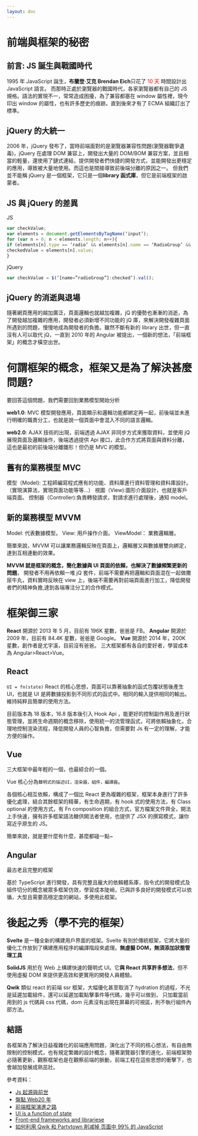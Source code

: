 ```yaml
---
layout: doc
---
```


<!-- ---
title: 前端與框架的關係
date: 2022-10-28 00:06:03
tags: [JavaScript, framework, vue]
categories: [JavaScript]
sticky: 999
--- -->

# 前端與框架的秘密

## 前言: JS 誕生與戰國時代

1995 年 JavaScript 誕生，**布蘭登·艾克 Brendan Eich**只花了 <span style="color:red;">10 天</span> 時間設計出 JavaScript 語言。
而那時正處於瀏覽器的戰國時代，各家瀏覽器都有自己的 JS 規格。語法的實現不一，常常造成困擾，為了兼容都塞在 window 屬性裡，現今印出 window 的屬性，也有許多歷史的痕跡。直到後來才有了 ECMA 組織訂出了標準。

<!-- ### JS 的爸爸 -->

<!-- ### 混亂的 Window -->

## jQuery 的大統一

2006 年，jQuery 發布了，當時前端面對的是瀏覽器兼容性問題(瀏覽器戰爭遺毒)，jQuery 在處理 DOM 兼容上，開發出大量的 DOM/BOM 兼容方案，並且相當的輕量，還使用了鏈式連結，提供開發者們快捷的開發方式，並能開發出更穩定的應用，導致被大量地使用。而這也是間接導致前後端分離的原因之一。
但我們並不能稱 jQuery 是一個框架，它只是一個**library 函式庫**，但它是前端框架的啟蒙者。

## JS 與 jQuery 的差異

JS

```JavaScript
var checkValue;
var elements = document.getElementsByTagName(‘input’);
for (var n = 0; n < elements.length; n++){
if (elements[n].type == ‘radio’ && elements[n].name == ‘RadioGroup’ && elements[n].checked){
checkedValue = elements[n].value;
}
```

jQuery

```JavaScript
var checkValue = $(‘[name=”radioGroup”]:checked’).val();
```

## jQuery 的消逝與退場

隨著網頁應用的越加廣泛，頁面邏輯也就越加複雜，jQ 的優勢也漸漸的消逝，為了開發越加複雜的應用，開發者必須新增不同功能的 jQ 庫，來解決開發複雜頁面所遇到的問題，慢慢地成為開發者的負擔。雖然不斷有新的 library 出世，但一直沒有人可以取代 jQ，一直到 2010 年的 Angular 被提出，一個新的想法，「前端框架」的概念才橫空出世。

# 何謂框架的概念，框架又是為了解決甚麼問題?

要回答這個問題，我們需要回到業務模型開始分析

**web1.0**: MVC 模型開發應用，頁面顯示和邏輯功能都綁定再一起，前後端並未進行明確的職責分工，也就是說一個頁面中會混入不同的語言邏輯。

**web2.0**: AJAX 技術的出現，前端透過 AJAX 非同步方式來獲取資料，並使用 jQ 展現頁面及邏輯操作，後端透過提供 Api 接口，此合作方式將頁面與資料分離，這也是最初的前後端分離雛形！但仍是 MVC 的模型。

## 舊有的業務模型 MVC

模型（Model): 工程師編寫程式應有的功能、資料庫進行資料管理和資料庫設計。（實現演算法，實現頁面功能等等...）
視圖（View):圖形介面設計，也就是客戶端頁面。
控制器（Controller):負責轉發請求，對請求進行處理後，通知 model。

## 新的業務模型 MVVM

Model: 代表數據模型。
View: 用戶操作介面。
ViewModel： 業務邏輯層。

簡單來說，MVVM 可以讓業務邏輯反映在頁面上，邏輯層又與數據層雙向綁定，達到互相連動的效果。

**MVVM 就是框架的概念，簡化數據與 UI 頁面的依賴，也解決了數據頻繁更新的問題**，
開發者不用再依賴一堆 jQ 套件，前端不需要再把邏輯和頁面混在一起做撒尿牛丸，資料實時反映在 view 上，後端不需要再對前端頁面進行加工，降低開發者們的精神負擔,達到各端專注分工的合作模式。

<!-- # MVC 與 MVVM 資料夾架構差異 -->

# 框架御三家

**React** 開源於 2013 年 5 月，目前有 196K 星數，爸爸是 FB。
**Angular** 開源於 2009 年，目前有 84.4K 星數，爸爸是 Google。
**Vue** 開源於 2014 年，200K 星數，創作者是尤宇溪，目前沒有爸爸。
三大框架都有各自的愛好者，學習成本為 Angular>React>Vue。

## React

`UI = fn(state)`
React 的核心思想，頁面可以靠著抽象的函式包覆狀態後產生 UI，也就是 UI 是將數據投影到不同形式的函式中。相同的輸入提供相同的輸出。維持純粹且簡單的使用方法。

目前版本為 18 版本，16.8 版本後引入 Hook Api ，能更好的控制副作用及進行狀態管理，並將生命週期的概念移除，使用統一的流管理函式，可將依賴抽象化，合理地控制渲染流程，降低開發人員的心智負擔，但需要對 Js 有一定的理解，才能方便的操作。

## Vue

三大框架中最年輕的一個，也最綜合的一個。

Vue 核心分為`聲明式的描述UI，渲染器，組件，編譯器`。

各個核心相互依賴，構成了一個比 React 更為複雜的框架，框架本身進行了許多優化處理，結合其餘框架的精華，有生命週期，有 hook 式的使用方法，有 Class optional 的使用方式，有 Fn composition 的組合方式，官方檔案文件齊全，開法上手快速，擁有許多框架語法糖供開法者使用，也提供了 JSX 的撰寫模式，讓你寫近乎原生的 JS。

簡單來說，就是要什麼有什麼，甚麼都碰一點~

## Angular

最古老且完整的框架

基於 TypeScript 進行開發，具有完整且龐大的依賴體系庫，指令式的開發模式及組件切分的概念被眾多框架仿效，學習成本陡峭，已與許多良好的開發模式可以依循，大型且需要高穩定度的網站，多使用此框架。

<!-- # 2021 年度 框架滿意度及使用度 -->

# 後起之秀（學不完的框架）

**Svelte** 是一種全新的構建用戶界面的框架。Svelte 有別於傳統框架，它將大量的優化工作放到了構建應用程序的編譯階段來處理。**無虛擬 DOM，無須添加狀態管理工具**

**SolidJS** 用於在 Web 上構建快速的聲明式 UI。它**與 React 共享許多想法**，但不使用虛擬 DOM 來提供更高效和更實用的開發人員體驗。

**Qwik** 類似 react 的前端 ssr 框架，大幅優化甚至取消了 hydration 的過程，不光是延遲加載組件，還可以延遲加載點擊事件等代碼，幾乎可以做到， 只加載當前用到的 js 代碼與 css 代碼，dom 元素沒有出現在屏幕的可視區，則不執行組件內部方法。

## 結語

各框架為了解決日益複雜化的前端應用問題，演化出了不同的核心想法，有自由無限制的控制模式，也有規定繁雜的設計概念，隨著瀏覽器引擎的進化，前端框架勢必隨著更新，觀察框架也是在觀察前端的脈動，前端工程在這些思想的衝擊下，也會越加發展成熟茁壯。

參考資料：

- [Js 起源與前世](https://javascript.alphacamp.co/javascript-past-and-present.html)
- [盤點 Web20 年](https://kknews.cc/tech/vlypb5l.html)
- [前端框架演進之路](https://www.notion.so/b9059106045a4432a2f697402372126e#29689bd6e5954a1f979289312dcdbd6f)
- [UI is a function of state](https://www.kn8.lt/blog/ui-is-a-function-of-data/)
- [Front-end frameworks and librariese](https://2021.stateofjs.com/zh-Hant/libraries/front-end-frameworks/)
- [如何利用 Qwik 和 Partytown 削减掉 页面中 99% 的 JavaScript ](https://zhuanlan.zhihu.com/p/445122206)
